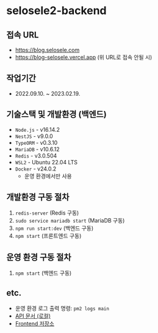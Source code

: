# selosele2-backend

## 접속 URL

- https://blog.selosele.com
- https://blog-selosele.vercel.app (위 URL로 접속 안될 시)

## 작업기간

- 2022.09.10. ~ 2023.02.19.

## 기술스택 및 개발환경 (백엔드)

- `Node.js` - v16.14.2
- `NestJS` - v9.0.0
- `TypeORM` - v0.3.10
- `MariaDB` - v10.6.12
- `Redis` - v3.0.504
- `WSL2` - Ubuntu 22.04 LTS
- `Docker` - v24.0.2
  - 운영 환경에서만 사용

## 개발환경 구동 절차

1. `redis-server` (Redis 구동)
2. `sudo service mariadb start` (MariaDB 구동)
3. `npm run start:dev` (백엔드 구동)
4. `npm start` (프론트엔드 구동)

## 운영 환경 구동 절차

1. `npm start` (백엔드 구동)
    <!--
    - PM2로 백그라운드 실행하며, Node.js 16.14.2 버전의 인터프리터로 애플리케이션을 실행하도록 설정함
      - `nvm use` 명령 실행 필요하지 않음
    - 환경변수 변경 시, `pm2 reload main --update-env` 명령 실행 (새 환경변수 값으로 애플리케이션을 재시작)
    -->

## etc.

- 운영 환경 로그 출력 명령: `pm2 logs main`
- [API 문서 (로컬)](http://localhost:3000/api-docs)
- [Frontend 저장소](https://github.com/selosele/selosele2-frontend)
